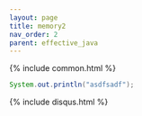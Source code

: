 ```yaml
---
layout: page
title: memory2
nav_order: 2
parent: effective_java
---
```


{% include common.html %}


```java
System.out.println("asdfsadf");
```
{% include disqus.html %}
